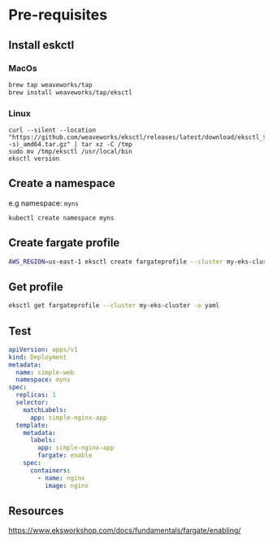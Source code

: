 
# Pre-requisites

## Install eskctl

### MacOs
```bash
brew tap weaveworks/tap
brew install weaveworks/tap/eksctl
```

### Linux
```shell
curl --silent --location "https://github.com/weaveworks/eksctl/releases/latest/download/eksctl_$(uname -s)_amd64.tar.gz" | tar xz -C /tmp
sudo mv /tmp/eksctl /usr/local/bin
eksctl version
```


## Create a namespace
e.g namespace: `myns`
```shell
kubectl create namespace myns
```

## Create fargate profile
```bash
AWS_REGION=us-east-1 eksctl create fargateprofile --cluster my-eks-cluster --name fargate-profile --namespace myns --labels fargate=enable
```

## Get profile
```bash
eksctl get fargateprofile --cluster my-eks-cluster -o yaml
```


## Test

```yaml
apiVersion: apps/v1
kind: Deployment
metadata:
  name: simple-web
  namespace: myns
spec:
  replicas: 1
  selector:
    matchLabels:
      app: simple-nginx-app
  template:
    metadata:
      labels:
        app: simple-nginx-app
        fargate: enable
    spec:
      containers:
        - name: nginx
          image: nginx
```


## Resources
https://www.eksworkshop.com/docs/fundamentals/fargate/enabling/